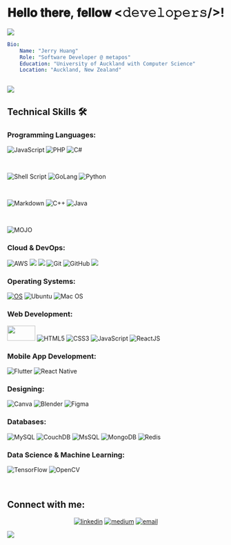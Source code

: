 <h1  align="center">  𝐇𝐞𝐥𝐥𝐨 𝐭𝐡𝐞𝐫𝐞, 𝐟𝐞𝐥𝐥𝐨𝐰 <𝚍𝚎𝚟𝚎𝚕𝚘𝚙𝚎𝚛𝚜/>!</h1>
<a ><img src="https://user-images.githubusercontent.com/73097560/115834477-dbab4500-a447-11eb-908a-139a6edaec5c.gif"></a>

```yaml
Bio:
    Name: "Jerry Huang"
    Role: "Software Developer @ metapos"
    Education: "University of Auckland with Computer Science"
    Location: "Auckland, New Zealand"
    
```
<a ><img src="https://user-images.githubusercontent.com/73097560/115834477-dbab4500-a447-11eb-908a-139a6edaec5c.gif"></a>
<h2> Technical Skills 🛠 </h2>

<h3 align="left">Programming Languages:</h3>

![JavaScript](https://img.shields.io/badge/javascript-%23323330.svg?style=for-the-badge&logo=javascript&logoColor=%23F7DF1E)
![PHP](https://img.shields.io/badge/php-%23a2cc5f?style=for-the-badge&logo=php)
![C#](https://img.shields.io/badge/c_sharp-%23a83de5?style=for-the-badge&logo=sharp)

<br/>

![Shell Script](https://img.shields.io/badge/shell_script-%23121011.svg?style=for-the-badge&logo=gnu-bash&logoColor=white)
![GoLang](https://img.shields.io/badge/Go-00ADD8?style=for-the-badge&logo=go&logoColor=white)
![Python](https://img.shields.io/badge/Python-FFD43B?style=for-the-badge&logo=python&logoColor=blue)

<br/>

![Markdown](https://img.shields.io/badge/markdown-%23000000.svg?style=for-the-badge&logo=markdown&logoColor=white)
![C++](https://img.shields.io/badge/c++-%2300599C.svg?style=for-the-badge&logo=c%2B%2B&logoColor=white)
![Java](https://img.shields.io/badge/java-%23ED8B00.svg?style=for-the-badge&logo=java&logoColor=white)

<br/>

![MOJO](https://img.shields.io/badge/MOJO-%23fc4e56?style=for-the-badge)




<h3 align="left">Cloud & DevOps:</h3>

![AWS](https://img.shields.io/badge/AWS-%23FF9900.svg?style=for-the-badge&logo=amazon-aws&logoColor=white)
<img src="https://img.shields.io/badge/Google_Cloud-4285F4?style=for-the-badge&logo=google-cloud&logoColor=white" />
<img src="https://img.shields.io/badge/microsoft%20azure-0089D6?style=for-the-badge&logo=microsoft-azure&logoColor=white" />
![Git](https://img.shields.io/badge/git-%23F05033.svg?style=for-the-badge&logo=git&logoColor=white)
![GitHub](https://img.shields.io/badge/github-%23121011.svg?style=for-the-badge&logo=github&logoColor=white)
<img src="https://img.shields.io/badge/Docker-2CA5E0?style=for-the-badge&logo=docker&logoColor=white"/>

<h3 align="left">Operating Systems:</h3>

[![OS](https://img.shields.io/badge/OS-Linux-informational?style=flat-square&logo=linux&logoColor=white)](https://en.wikipedia.org/wiki/Linux)
![Ubuntu](https://img.shields.io/badge/Ubuntu-E95420?style=for-the-badge&logo=ubuntu&logoColor=white)
![Mac OS](https://img.shields.io/badge/mac%20os-000000?style=for-the-badge&logo=macos&logoColor=F0F0F0)

<h3 align="left">Web Development:</h3>

<a> <img src="https://th.bing.com/th/id/R.a89da1f0dab6e74fa8e0075ed72b0aa3?rik=9jxZkxIFyVUhDA&riu=http%3a%2f%2fandypanix.com%2fsites%2fandypanix.com%2ffiles%2f134%2fhttpdlogowide.png&ehk=OfhOiYPyQidg5IH2zahJkpPX1%2b%2fcHH%2bB5Zi3vlLEHJI%3d&risl=&pid=ImgRaw&r=0" width="65" height="35"/> </a>
![HTML5](https://img.shields.io/badge/html5-%23E34F26.svg?style=for-the-badge&logo=html5&logoColor=white)
![CSS3](https://img.shields.io/badge/css3-%231572B6.svg?style=for-the-badge&logo=css3&logoColor=white)
![JavaScript](https://img.shields.io/badge/javascript-%23323330.svg?style=for-the-badge&logo=javascript&logoColor=%23F7DF1E)
![ReactJS](https://img.shields.io/badge/React_JS-blue?style=for-the-badge&logo=react)

<h3 align="left">Mobile App Development:</h3>

![Flutter](https://img.shields.io/badge/Flutter-%2302569B.svg?style=for-the-badge&logo=Flutter&logoColor=white)
![React Native](https://img.shields.io/badge/react_native-%2325cec6?style=for-the-badge)

<h3 align="left">Designing:</h3>

![Canva](https://img.shields.io/badge/Canva-%2300C4CC.svg?style=for-the-badge&logo=Canva&logoColor=white)
![Blender](https://img.shields.io/badge/blender-%23F5792A.svg?style=for-the-badge&logo=blender&logoColor=white)
![Figma](https://img.shields.io/badge/figma-%233de56d?style=for-the-badge&logo=figma)


<h3 align="left">Databases:</h3>

![MySQL](https://img.shields.io/badge/MySql-%2354424f?style=for-the-badge&logo=MySQL)
![CouchDB](https://img.shields.io/badge/couchdb-%234b6cf2?style=for-the-badge&logo=apachecouchdb)
![MsSQL](https://img.shields.io/badge/sql_server-%234bc0f2?style=for-the-badge&logo=microsoftsqlserver)
![MongoDB](https://img.shields.io/badge/MongoDB-%234ea94b.svg?style=for-the-badge&logo=mongodb&logoColor=white)
![Redis](https://img.shields.io/badge/redis-%23DD0031.svg?style=for-the-badge&logo=redis&logoColor=white)


<h3 align="left">Data Science & Machine Learning:</h3>

![TensorFlow](https://img.shields.io/badge/TensorFlow-%23FF6F00.svg?style=for-the-badge&logo=TensorFlow&logoColor=white)
![OpenCV](https://img.shields.io/badge/opencv-%23white.svg?style=for-the-badge&logo=opencv&logoColor=white)

<br>


<h2> Connect with me: </h2>

<p align="center">
  <a href="https://www.linkedin.com/in/jerry-fullstack-developer/"><img src="https://img.icons8.com/color/96/000000/linkedin.png" alt="linkedin"/></a>
  <a href="https://jerry-dev.medium.com/"><img src="https://img.icons8.com/color/96/000000/medium-logo.png" alt="medium"/></a>
  <a href="mailto:jerry.jsdev@gmail.com"><img src="https://img.icons8.com/color/96/000000/gmail.png" alt="email"/></a>
</p>
  <!---   <a href="https://hub.docker.com/u/xxxxxxx"><img src="https://img.icons8.com/color/96/000000/docker.png" alt="docker"/></a> --->


<a href="https://www.youtube.com/watch?v=dQw4w9WgXcQ"><img src="https://user-images.githubusercontent.com/73097560/115834477-dbab4500-a447-11eb-908a-139a6edaec5c.gif"></a>

<!--
**Jerry-jsdev/Jerry-jsdev** is a ✨ _special_ ✨ repository because its `README.md` (this file) appears on your GitHub profile.

Here are some ideas to get you started:

- 🔭 I’m currently working on ...
- 🌱 I’m currently learning ...
- 👯 I’m looking to collaborate on ...
- 🤔 I’m looking for help with ...
- 💬 Ask me about ...
- 📫 How to reach me: ...
- 😄 Pronouns: ...
- ⚡ Fun fact: ...
-->

